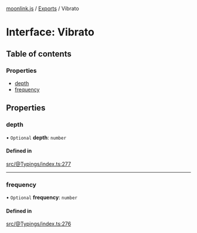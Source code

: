 [moonlink.js](../README.md) / [Exports](../modules.md) / Vibrato

# Interface: Vibrato

## Table of contents

### Properties

- [depth](Vibrato.md#depth)
- [frequency](Vibrato.md#frequency)

## Properties

### depth

• `Optional` **depth**: `number`

#### Defined in

[src/@Typings/index.ts:277](https://github.com/Ecliptia/moonlink.js/blob/150c8e5/src/@Typings/index.ts#L277)

___

### frequency

• `Optional` **frequency**: `number`

#### Defined in

[src/@Typings/index.ts:276](https://github.com/Ecliptia/moonlink.js/blob/150c8e5/src/@Typings/index.ts#L276)
